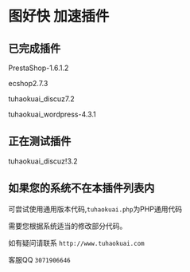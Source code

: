 # 图好快 加速插件 



## 已完成插件

PrestaShop-1.6.1.2

ecshop2.7.3

tuhaokuai_discuz7.2

tuhaokuai_wordpress-4.3.1



## 正在测试插件

tuhaokuai_discuz!3.2




## 如果您的系统不在本插件列表内

可尝试使用通用版本代码,`tuhaokuai.php`为PHP通用代码

需要您根据系统适当的修改部分代码。

如有疑问请联系 `http://www.tuhaokuai.com` 

客服QQ `3071906646`